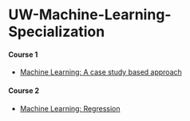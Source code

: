 # UW-Machine-Learning-Specialization
#### Course 1
* [Machine Learning: A case study based approach](https://github.com/Jai4/UW-Machine-Learning-Specialization/tree/master/src/Course%201)
#### Course 2
* [Machine Learning: Regression](https://github.com/Jai4/UW-Machine-Learning-Specialization/tree/master/src/Course%202)
